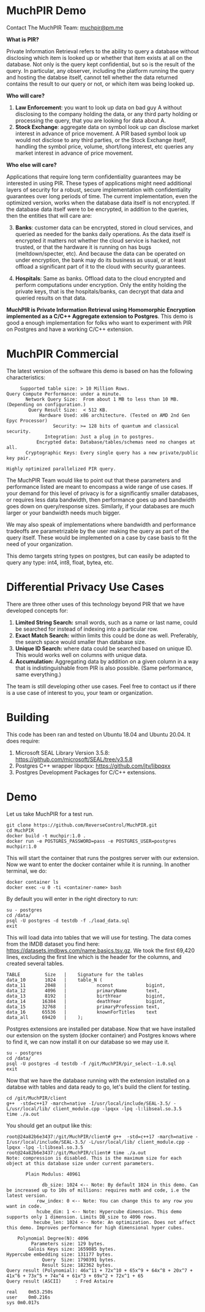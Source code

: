 # MuchPIR Demo

Contact The MuchPIR Team: muchpir@pm.me 

**What is PIR?** 

Private Information Retrieval refers to the ability to query a database without disclosing which item is looked up or whether that item exists at all on the database. Not only is the query kept confidential, but so is the result of the query. In particular, any observer, including the platform running the query and hosting the databse itself, cannot tell whether the data returned contains the result to our query or not, or which item was being looked up. 


**Who will care?**

1. **Law Enforcement**: you want to look up data on bad guy A without disclosing to the company holding the data, or any third party holding or processing the query, that you are looking for data about A.
2. **Stock Exchange**: aggregate data on symbol look up can disclose market interest in advance of price movement. A PIR based symbol look up would not disclose to any third parties, or the Stock Exchange itself, handling the symbol price, volume, short/long interest, etc queries any market interest in advance of price movement.

**Who else will care?**

Applications that require long term confidentiality guarantees may be interested in using PIR. These types of applications might need additional layers of security for a robust, secure implementation with confidentiality guarantees over long periods of time. The current implementation, even the optimized version, works when the database data itself is not encrypted. If the database data itself were to be encrypted, in addition to the queries, then the entities that will care are:

3. **Banks**: customer data can be encrypted, stored in cloud services, and queried as needed for the banks daily operations. As the data itself is encrypted it matters not whether the cloud service is hacked, not trusted, or that the hardware it is running on has bugs (meltdown/specter, etc). And because the data can be operated on under encryption, the bank may do its business as usual, or at least offload a significant part of it to the cloud with security guarantees.

4.  **Hospitals**: Same as banks. Offload data to the cloud encrypted and perform computations under encryption. Only the entity holding the private keys, that is the hospitals/banks, can decrypt that data and queried results on that data.
 

**MuchPIR is Private Information Retrieval using Homomorphic Encryption implemented as a C/C++ Aggregate extension to Postgres**. This demo is good a enough implementation for folks who want to experiment with PIR on Postgres and have a working C/C++ extension.

# MuchPIR Commercial

The latest version of the software this demo is based on has the following characteristics:

```
     Supported table size: > 10 Million Rows.
Query Compute Performance: under a minute.
       Network Query Size:  From about 1 MB to less than 10 MB. (Depending on configuration.)
        Query Result Size:  < 512 KB.
            Hardware Used: x86 architecture. (Tested on AMD 2nd Gen Epyc Processor)
                 Security: >= 128 bits of quantum and classical security.
              Integration: Just a plug in to postgres.
           Encrypted data: Database/tables/schemas need no changes at all.
       Cryptographic Keys: Every single query has a new private/public key pair.

Highly optimized parallelized PIR query.
```

The MuchPIR Team would like to point out that these parameters and performance listed are meant to encompass a wide range of use cases. If your demand for this level of privacy is for a significantly smaller databases, or requires less data bandwidth, then performance goes up and bandwidth goes down on query/response sizes. Similarly, if your databases are much larger or your bandwidth needs much bigger.

We may also speak of implementations where bandwidth and performance tradeoffs are parametrizable by the user making the query as part of the query itself. These would be implemented on a case by case basis to fit the need of your organization.


This demo targets string types on postgres, but can easily be adapted to query any type: int4, int8, float, bytea, etc.


# Differential Privacy Use Cases

There are three other uses of this technology beyond PIR that we have developed concepts for:

1. **Limited String Search:** small words, such as a name or last name, could be searched for instead of indexing into a particular row.
2. **Exact Match Search:** within limits this could be done as well. Preferably, the search space would smaller than database size.
3. **Unique ID Search:** where data could be searched based on unique ID. This would works well on columns with unique data.
4. **Accumulation:** Aggregating data by addition on a given column in a way that is indistinguishable from PIR is also possible. (Same performance, same everything.)

The team is still developing  other use cases. Feel free to contact us if there is a use case of interest to you, your team or organization.


# Building

This code has been ran and tested on Ubuntu 18.04 and Ubuntu 20.04. It does require:

1. Microsoft SEAL Library Version 3.5.8: https://github.com/microsoft/SEAL/tree/v3.5.8
2. Postgres C++ wrapper libpqxx: https://github.com/jtv/libpqxx
3. Postgres Development Packages for C/C++ extensions.

# Demo

Let us take MuchPIR for a test run.

```
git clone https://github.com/ReverseControl/MuchPIR.git
cd MuchPIR
docker build -t muchpir:1.0 .
docker run -e POSTGRES_PASSWORD=pass -e POSTGRES_USER=postgres  muchpir:1.0
```

This will start the container that runs the postgres server with our extension. Now we want to enter the docker container while it is running. In another terminal, we do:

```
docker container ls
docker exec -u 0 -ti <container-name> bash
```

By default you will enter in the right directory to run: 

```
su - postgres
cd /data/
psql -U postgres -d testdb -f ./load_data.sql
exit
```

This will load data into tables that we will use for testing. The data comes from the IMDB dataset you 
find here: https://datasets.imdbws.com/name.basics.tsv.gz. We took the first 69,420 lines, excluding the first 
line which is the header for the columns, and created several tables.

```
TABLE         Size   |    Signature for the tables
data_10       1024   |    table_N (
data_11       2048   |           nconst            bigint,
data_12       4096   |           primaryName       text,
data_13       8192   |           birthYear         bigint,
data_14      16384   |           deathYear         bigint,
data_15      32768   |           primaryProfession text,
data_16      65536   |           knownForTitles    text  
data_all     69420   |    ); 
```

Postgres extensions are installed per database. Now that we have installed our extension on the system 
(docker container) and Postgres knows where to find it, we can now install it on our database so we 
may use it.

```
su - postgres
cd /data/
psql -U postgres -d testdb -f /git/MuchPIR/pir_select--1.0.sql
exit
```

Now that we have the database running with the extension installed on a databse with tables and data
ready to go, let's build the client for testing.

```
cd /git/MuchPIR/client
g++  -std=c++17 -march=native -I/usr/local/include/SEAL-3.5/ -L/usr/local/lib/ client_module.cpp -lpqxx -lpq -l:libseal.so.3.5
time ./a.out
```

You should get an output like this:

```
root@24a82b6e3437:/git/MuchPIR/client# g++  -std=c++17 -march=native -I/usr/local/include/SEAL-3.5/ -L/usr/local/lib/ client_module.cpp -lpqxx -lpq -l:libseal.so.3.5
root@24a82b6e3437:/git/MuchPIR/client# time ./a.out
Note: compression is disabled. This is the maximum size for each object at this database size under current parameters.

       Plain Modulus: 40961

             db_size: 1024 <-- Note: By default 1024 in this demo. Can be increased up to 10s of millions: requires math and code, i.e the latest version. 
           row_index: 0 <-- Note: You can change this to any row you want in code.
           hcube_dim: 1 <-- Note: Hypercube dimension. This demo supports only 1 dimension. Limits DB_size to 4096 rows.
          hecube_len: 1024 <-- Note: An optimization. Does not affect this demo. Improves performance for high dimensional hyper cubes.

    Polynomial Degree(N): 4096
         Parameters size: 129 bytes.
        Galois Keys size: 1659085 bytes.
Hypercube embedding size: 131177 bytes.
             Query  Size: 1790391 bytes.
             Result Size: 182362 bytes.
Query result (Polynomial): 46x^11 + 72x^10 + 65x^9 + 64x^8 + 20x^7 + 41x^6 + 73x^5 + 74x^4 + 61x^3 + 69x^2 + 72x^1 + 65
Query result (ASCII)     : Fred Astaire

real	0m53.250s
user	0m0.216s
sys	0m0.017s
```



